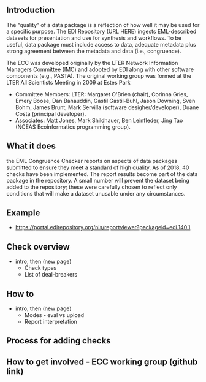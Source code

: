 ## Introduction
The “quality” of a data package is a reflection of how well it may be used for a specific purpose. The EDI Repository (URL HERE) ingests EML-described datasets for presentation and use for synthesis and workflows. To be useful, data package must include access to data, adequate metadata plus strong agreement between the metadata and data (i.e., congruence). 

The ECC was developed originally by the LTER Network Information Managers Committee (IMC) and adopted by EDI along with other software components (e.g., PASTA). The original working group was formed at the LTER All Scientists Meeting in 2009 at Estes Park
  -  Committee Members: LTER: Margaret O'Brien (chair), Corinna Gries, Emery Boose, Dan Bahauddin, Gastil Gastil-Buhl, Jason Downing, Sven Bohm, James Brunt, Mark Servilla (software desigher/developer), Duane Costa (principal developer). 
  -  Associates: Matt Jones, Mark Shildhauer, Ben Leinfleder, Jing Tao (NCEAS Ecoinformatics programming group).
## What it does
the EML Congruence Checker reports on aspects of data packages submitted to ensure they meet a standard of high quality. As of 2018, 40 checks have been implemented. The report results become part of the data package in the repository. A small number will prevent the dataset being added to the repository; these were carefully chosen to reflect only conditions that will make a dataset unusable under any circumstances. 
## Example
- https://portal.edirepository.org/nis/reportviewer?packageid=edi.140.1
## Check overview 
- intro, then (new page)
  - Check types
  - List of deal-breakers
## How to 
- intro, then (new page)
  - Modes  - eval vs upload
  - Report interpretation
## Process for adding checks
## How to get involved - ECC working group (github link)

